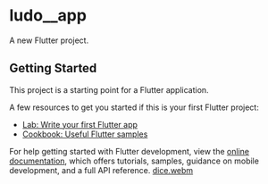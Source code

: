 # ludo__app

A new Flutter project.

## Getting Started

This project is a starting point for a Flutter application.

A few resources to get you started if this is your first Flutter project:

- [Lab: Write your first Flutter app](https://docs.flutter.dev/get-started/codelab)
- [Cookbook: Useful Flutter samples](https://docs.flutter.dev/cookbook)

For help getting started with Flutter development, view the
[online documentation](https://docs.flutter.dev/), which offers tutorials,
samples, guidance on mobile development, and a full API reference.
[dice.webm](https://github.com/Mohamdblack/simple-flutter-dice/assets/80043651/91c4988a-e357-4a5b-ad2d-66d66219e8b4)
